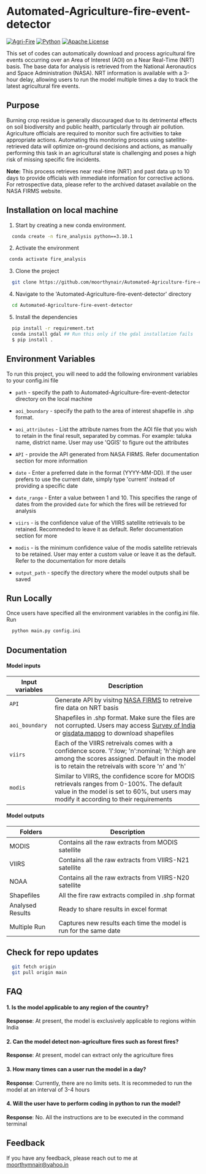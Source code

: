 
# Automated-Agriculture-fire-event-detector
[![Agri-Fire](https://img.shields.io/badge/Agri-Fire-red
)](https://choosealicense.com/licenses/mit/) 
[![Python](https://img.shields.io/badge/Python-magenta
)](https://opensource.org/licenses/)
[![Apache License](https://img.shields.io/badge/license-Apache-blue.svg)](http://www.gnu.org/licenses/agpl-3.0)

This set of codes can automatically download and process agricultural fire events occurring over an Area of Interest (AOI) on a Near Real-Time (NRT) basis. The base data for analysis is retrieved from the National Aeronautics and Space Administration (NASA). NRT information is available with a 3-hour delay, allowing users to run the model multiple times a day to track the latest agricultural fire events. 

## Purpose
Burning crop residue is generally discouraged due to its detrimental effects on soil biodiversity and public health, particularly through air pollution. Agriculture officials are required to monitor such fire activities to take appropriate actions. Automating this monitoring process using satellite-retrieved data will optimize on-ground decisions and actions, as manually performing this task in an agricultural state is challenging and poses a high risk of missing specific fire incidents.
 
**Note:** This process retrieves near real-time (NRT) and past data up to 10 days to provide officials with immediate information for corrective actions. For retrospective data, please refer to the archived dataset available on the NASA FIRMS website.



## Installation on local machine

1. Start by creating a new conda environment.
```bash
  conda create -n fire_analysis python==3.10.1
```
2. Activate the environment
 ```bash
  conda activate fire_analysis
```   
3. Clone the project
```bash
  git clone https://github.com/moorthynair/Automated-Agriculture-fire-event-detector.git
``` 
4. Navigate to the 'Automated-Agriculture-fire-event-detector' directory
```bash
  cd Automated-Agriculture-fire-event-detector
``` 
5. Install the dependencies
```bash
  pip install -r requirement.txt
  conda install gdal ## Run this only if the gdal installation fails
  $ pip install .
``` 
    
## Environment Variables

To run this project, you will need to add the following environment variables to your config.ini file

* `path` - specify the path to Automated-Agriculture-fire-event-detector directory on the local machine

* `aoi_boundary` - specify the path to the area of interest shapefile in .shp format.

* `aoi_attributes` - List the attribute names from the AOI file that you wish to retain in the final result, separated by commas. For example: taluka name, district name. User may use 'QGIS' to figure out the attributes

* `API` - provide the API generated from NASA FIRMS. Refer documentation section for more information

* `date` - Enter a preferred date in the format (YYYY-MM-DD). If the user prefers to use the current date, simply type 'current' instead of providing a specific date

* `date_range` - Enter a value between 1 and 10. This specifies the range of dates from the provided `date` for which the fires will be retrieved for analysis

* `viirs` - is the confidence value of the VIIRS satellite retrievals to be retained. Recommeded to leave it as default. Refer documentation section for more

* `modis` - is the minimum confidence value of the modis satellite retrievals to be retained. User may enter a custom value or leave it as the default. Refer to the documentation for more details

* `output_path` - specify the directory where the model outputs shall be saved
## Run Locally

Once users have specified all the environment variables in the config.ini file. Run

```bash
  python main.py config.ini
```



## Documentation

#### Model inputs
| Input variables             | Description                                                                |
| ----------------- | ------------------------------------------------------------------ |
| `API` | Generate API by visitng [NASA FIRMS](https://firms.modaps.eosdis.nasa.gov/api/area/) to retreive fire data on NRT basis |
| `aoi_boundary`| Shapefiles in .shp format. Make sure the files are not corrupted. Users may access [Survey of India](https://onlinemaps.surveyofindia.gov.in/) or [gisdata.mapog](https://gisdata.mapog.com/) to download shapefiles|
| `viirs` | Each of the VIIRS retreivals comes with a confidence score. 'l':low; 'n':nominal; 'h':high are among the scores assigned. Default in the model is to retain the retreivals with score 'n' and 'h'|
| `modis` | Similar to VIIRS, the confidence score for MODIS retrievals ranges from 0-100%. The default value in the model is set to 60%, but users may modify it according to their requirements |


#### Model outputs
| Folders             | Description                                                                |
| ----------------- | ------------------------------------------------------------------ |
| MODIS | Contains all the raw extracts from MODIS satellite |
| VIIRS| Contains all the raw extracts from VIIRS-N21 satellite|
| NOAA | Contains all the raw extracts from VIIRS-N20 satellite|
| Shapefiles | All the fire raw extracts compiled in .shp format |
| Analysed Results|Ready to share results in excel format |
| Multiple Run | Captures new results each time the model is run for the same date|

## Check for repo updates

```bash
  git fetch origin
  git pull origin main
```


## FAQ

#### 1. Is the model applicable to any region of the country?
**Response**: At present, the model is exclusively applicable to regions within India
#### 2. Can the model detect non-agriculture fires such as forest fires?
**Response**: At present, model can extract only the agriculture fires
#### 3. How many times can a user run the model in a day?
**Response**: Currently, there are no limits sets. It is recommeded to run the model at an interval of 3-4 hours
#### 4. Will the user have to perform coding in python to run the model?
**Response**: No. All the instructions are to be executed in the command terminal

## Feedback

If you have any feedback, please reach out to me at moorthymnair@yahoo.in

